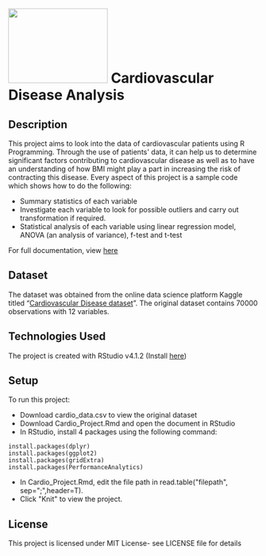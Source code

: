 # <img src="https://github.com/seeying147/cardiovascular-analysis/assets/144315315/bba359d5-c3c5-4f21-bda8-9c3e457ad3b7" width="200" height="150"> Cardiovascular Disease Analysis
## Description
This project aims to look into the data of cardiovascular patients using R Programming. Through the use of patients' data, it can help us to determine significant factors contributing to cardiovascular disease as well as to have an understanding of how BMI might play a part in increasing the risk of contracting this disease. Every aspect of this project is a sample code which shows how to do the following:

* Summary statistics of each variable
* Investigate each variable to look for possible outliers and carry out transformation if required. 
* Statistical analysis of each variable using linear regression model, ANOVA (an analysis of variance), f-test and t-test

For full documentation, view [here](https://seeying147.github.io/cardiovascular-analysis/)
## Dataset
The dataset was obtained from the online data science platform Kaggle titled “[Cardiovascular Disease dataset](https://www.kaggle.com/datasets/sulianova/cardiovascular-disease-dataset)”. The original dataset contains 70000 observations with 12 variables.

## Technologies Used
The project is created with RStudio v4.1.2 (Install [here](https://posit.co/products/open-source/rstudio/))

## Setup
To run this project:
* Download cardio_data.csv to view the original dataset
* Download Cardio_Project.Rmd and open the document in RStudio
* In RStudio, install 4 packages using the following command:
```{r}
install.packages(dplyr)
install.packages(ggplot2)
install.packages(gridExtra)
install.packages(PerformanceAnalytics)
```
* In Cardio_Project.Rmd, edit the file path in read.table("filepath", sep=";",header=T). 
* Click "Knit" to view the project. 

## License
This project is licensed under MIT License- see LICENSE file for details

